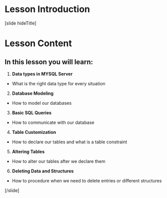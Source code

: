 # Lesson Introduction

[slide hideTitle]

# Lesson Content

## In this lesson you will learn: 

1. **Data types in MYSQL Server**
   
- What is the right data type for every situation

2. **Database Modeling**

- How to model our databases

3. **Basic SQL Queries**

- How to communicate with our database

4. **Table Customization**

- How to declare our tables and what is a table constraint

5. **Altering Tables**

- How to alter our tables after we declare them

6. **Deleting Data and Structures**

- How to procedure when we need to delete entries or different structures

[/slide]
